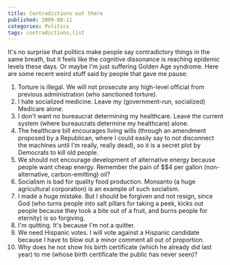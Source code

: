 ```yaml
---
title: Contradictions out there
published: 2009-08-11
categories: Politics
tags: contradictions,list
---
```


It's no surprise that politics make people say contradictory things in the same breath, but it feels like the cognitive dissonance is reaching epidemic levels these days.  Or maybe I'm just suffering Golden Age syndrome.  Here are some recent weird stuff said by people that gave me pause:

<ol>
<li>Torture is illegal.  We will not prosecute any high-level official from previous administration (who sanctioned torture).<!-- position of the Obama administraton --></li>
<li>I hate socialized medicine.  Leave my (government-run, socialized) Medicare alone. <!-- a townhall participant --></li>
<li>I don't want no bureaucrat determining my healthcare.  Leave the current system (where bureaucrats determine my healthcare) alone.<!-- too many sources --></li>
<li>The healthcare bill encourages living wills (through an amendment proposed by a Republican, where I could easily say to not disconnect the machines until I'm really, really dead), so it is a secret plot by Democrats to kill old people.<!-- too many sources --></li>
<li>We should not encourage development of alternative energy because people want cheap energy.  Remember the pain of $$4 per gallon (non-alternative, carbon-emitting) oil?<!-- a guest on the Rachel Maddow show --></li>
<li>Socialism is bad for quality food production.  Monsanto (a huge agricultural corporation) is an example of such socialism.<!-- a guest on the Colbert Report --></li>
<li>I made a huge mistake.  But I should be forgiven and not resign, since God (who turns people into salt pillars for taking a peek, kicks out people because they took a bite out of a fruit, and burns people for eternity) is so forgiving.<!-- Mark Sanford --></li>
<li>I'm quitting.  It's because I'm not a quitter.<!-- Sarah Palin --></li>
<li>We need Hispanic votes.  I will vote against a Hispanic candidate because I have to blow out a minor comment all out of proportion.<!-- John McCain --></li>
<li>Why does he not show his birth certificate (which he already did last year) to me (whose birth certificate the public has never seen)?<!-- almost every birther and their sympathizers --></li>
</ol>
